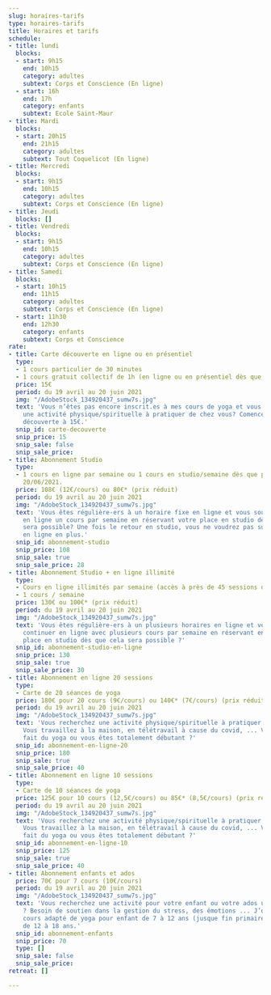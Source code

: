 ```yaml
---
slug: horaires-tarifs
type: horaires-tarifs
title: Horaires et tarifs
schedule:
- title: lundi
  blocks:
  - start: 9h15
    end: 10h15
    category: adultes
    subtext: Corps et Conscience (En ligne)
  - start: 16h
    end: 17h
    category: enfants
    subtext: Ecole Saint-Maur
- title: Mardi
  blocks:
  - start: 20h15
    end: 21h15
    category: adultes
    subtext: Tout Coquelicot (En ligne)
- title: Mercredi
  blocks:
  - start: 9h15
    end: 10h15
    category: adultes
    subtext: Corps et Conscience (En ligne)
- title: Jeudi
  blocks: []
- title: Vendredi
  blocks:
  - start: 9h15
    end: 10h15
    category: adultes
    subtext: Corps et Conscience (En ligne)
- title: Samedi
  blocks:
  - start: 10h15
    end: 11h15
    category: adultes
    subtext: Corps et Conscience (En ligne)
  - start: 11h30
    end: 12h30
    category: enfants
    subtext: Corps et Conscience
rate:
- title: Carte découverte en ligne ou en présentiel
  type:
  - 1 cours particulier de 30 minutes
  - 1 cours gratuit collectif de 1h (en ligne ou en présentiel dès que possible.
  price: 15€
  period: du 19 avril au 20 juin 2021
  img: "/AdobeStock_134920437_sumw7s.jpg"
  text: 'Vous n’êtes pas encore inscrit.es à mes cours de yoga et vous recherchez
    une activité physique/spirituelle à pratiquer de chez vous? Comencez par la carte
    découverte à 15€.'
  snip_id: carte-decouverte
  snip_price: 15
  snip_sale: false
  snip_sale_price: 
- title: Abonnement Studio
  type:
  - 1 cours en ligne par semaine ou 1 cours en studio/semaine dès que possible jusqu’au
    20/06/2021.
  price: 108€ (12€/cours) ou 80€* (prix réduit)
  period: du 19 avril au 20 juin 2021
  img: "/AdobeStock_134920437_sumw7s.jpg"
  text: 'Vous êtes régulière-ers à un horaire fixe en ligne et vous souhaitez continuer
    en ligne un cours par semaine en réservant votre place en studio dès que cela
    sera possible? Une fois le retour en studio, vous ne voudrez pas suivre de cours
    en ligne en plus.'
  snip_id: abonnement-studio
  snip_price: 108
  snip_sale: true
  snip_sale_price: 28
- title: Abonnement Studio + en ligne illimité
  type:
  - Cours en ligne illimités par semaine (accès à près de 45 sessions de yoga).
  - 1 cours / semaine
  price: 130€ ou 100€* (prix réduit)
  period: du 19 avril au 20 juin 2021
  img: "/AdobeStock_134920437_sumw7s.jpg"
  text: 'Vous êtes régulière-ers à un plusieurs horaires en ligne et vous souhaitez
    continuer en ligne avec plusieurs cours par semaine en réservant en plus votre
    place en studio dès que cela sera possible ?'
  snip_id: abonnement-studio-en-ligne
  snip_price: 130
  snip_sale: true
  snip_sale_price: 30
- title: Abonnement en ligne 20 sessions
  type:
  - Carte de 20 séances de yoga
  price: 180€ pour 20 cours (9€/cours) ou 140€* (7€/cours) (prix réduit)
  period: du 19 avril au 20 juin 2021
  img: "/AdobeStock_134920437_sumw7s.jpg"
  text: 'Vous recherchez une activité physique/spirituelle à pratiquer de chez vous?
    Vous travaillez à la maison, en télétravail à cause du covid, ... Vous avez déjà
    fait du yoga ou vous êtes totalement débutant ?'
  snip_id: abonnement-en-ligne-20
  snip_price: 180
  snip_sale: true
  snip_sale_price: 40
- title: Abonnement en ligne 10 sessions
  type:
  - Carte de 10 séances de yoga
  price: 125€ pour 10 cours (12,5€/cours) ou 85€* (8,5€/cours) (prix réduit)
  period: du 19 avril au 20 juin 2021
  img: "/AdobeStock_134920437_sumw7s.jpg"
  text: 'Vous recherchez une activité physique/spirituelle à pratiquer de chez vous?
    Vous travaillez à la maison, en télétravail à cause du covid, ... Vous avez déjà
    fait du yoga ou vous êtes totalement débutant ?'
  snip_id: abonnement-en-ligne-10
  snip_price: 125
  snip_sale: true
  snip_sale_price: 40
- title: Abonnement enfants et ados
  price: 70€ pour 7 cours (10€/cours)
  period: du 19 avril au 20 juin 2021
  img: "/AdobeStock_134920437_sumw7s.jpg"
  text: 'Vous recherchez une activité pour votre enfant ou votre ados un peu différente
    ? Besoin de soutien dans la gestion du stress, des émotions ... J’organise des
    cours adapté de yoga pour enfant de 7 à 12 ans (jusque fin primaire) et pour ados
    de 12 à 18 ans.'
  snip_id: abonnement-enfants
  snip_price: 70
  type: []
  snip_sale: false
  snip_sale_price: 
retreat: []

---
```

